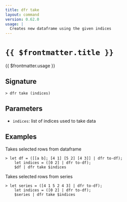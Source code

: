```yaml
---
title: dfr take
layout: command
version: 0.62.0
usage: |
  Creates new dataframe using the given indices
---
```


# `{{ $frontmatter.title }}`

<div style='white-space: pre-wrap;'>{{ $frontmatter.usage }}</div>

## Signature

```> dfr take (indices)```

## Parameters

 -  `indices`: list of indices used to take data

## Examples

Takes selected rows from dataframe
```shell
> let df = ([[a b]; [4 1] [5 2] [4 3]] | dfr to-df);
    let indices = ([0 2] | dfr to-df);
    $df | dfr take $indices
```

Takes selected rows from series
```shell
> let series = ([4 1 5 2 4 3] | dfr to-df);
    let indices = ([0 2] | dfr to-df);
    $series | dfr take $indices
```
